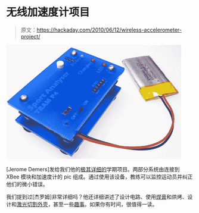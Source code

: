 # 无线加速度计项目

> 原文：<https://hackaday.com/2010/06/12/wireless-accelerometer-project/>

![](img/dca8fed55a1e2ea38ec62b91eb9a7047.png "Blue something.")

[Jerome Demers]发给我们他的[极其详细的](http://www.jeromedemers.com/blog/2010/06/university-semester-project-s5-wireless-accelerometer/)学期项目。两部分系统由连接到 XBee 模块和加速度计的 pic 组成。通过使用该设备，教练可以监控运动员并纠正他们的微小错误。

我们提到过[杰罗姆]非常详细吗？他还详细讲述了设计电路、使用[焊膏](http://hackaday.com/2009/10/25/double-sided-surface-mount-pcb-population/)和烘烤、设计和[激光切割外壳](http://hackaday.com/2010/04/13/laser-cut-and-printable-cases/)，甚至一些[趣事](http://www.flickr.com/photos/solarbotics/4566356066/)。如果你有时间，很值得一读。